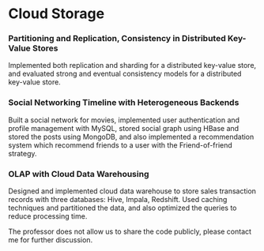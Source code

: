 # Cloud Storage

### Partitioning and Replication, Consistency in Distributed Key-Value Stores

Implemented both replication and sharding for a distributed key-value store, and evaluated strong and eventual consistency models for a distributed key-value store.


### Social Networking Timeline with Heterogeneous Backends

Built a social network for movies, implemented user authentication and profile management with MySQL, stored social graph using HBase and stored the posts using MongoDB, and also implemented a recommendation system which recommend friends to a user with the Friend-of-friend strategy.


### OLAP with Cloud Data Warehousing

Designed and implemented cloud data warehouse to store sales transaction records with three databases: Hive, Impala, Redshift. Used caching techniques and partitioned the data, and also optimized the queries to reduce processing time.


The professor does not allow us to share the code publicly, please contact me for further discussion.

